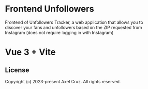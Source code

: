 
# Frontend Unfollowers

Frontend of Unfollowers Tracker, a web application that allows you to discover your fans and unfollowers based on the ZIP requested from Instagram (does not require logging in with Instagram)

# Vue 3 + Vite

## License

Copyright (c) 2023-present Axel Cruz. All rights reserved.
